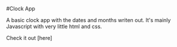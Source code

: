 #Clock App

A basic clock app with the dates and months writen out. It's mainly Javascript with very little html and css.

Check it out [here]
